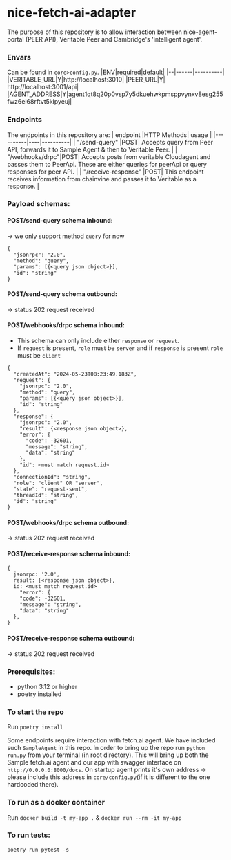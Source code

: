 # nice-fetch-ai-adapter

The purpose of this repository is to allow interaction between nice-agent-portal (PEER API), Veritable Peer and Cambridge's 'intelligent agent'.

### Envars

Can be found in `core>config.py`.
|ENV|required|default|
|--|------|----------|
|VERITABLE_URL|Y|http://localhost:3010|
|PEER_URL|Y| http://localhost:3001/api|
|AGENT_ADDRESS|Y|agent1qt8q20p0vsp7y5dkuehwkpmsppvynxv8esg255fwz6el68rftvt5klpyeuj|

### Endpoints

The endpoints in this repository are:
| endpoint |HTTP Methods| usage |
|----------|----|----------|
| "/send-query" |POST| Accepts query from Peer API, forwards it to Sample Agent & then to Veritable Peer. |
| "/webhooks/drpc"|POST| Accepts posts from veritable Cloudagent and passes them to PeerApi. These are either queries for peerApi or query responses for peer API. |
| "/receive-response" |POST| This endpoint receives information from chainvine and passes it to Veritable as a response. |

### Payload schemas:

#### POST/send-query schema inbound:

-> we only support method `query` for now

```
{
  "jsonrpc": "2.0",
  "method": "query",
  "params": [{<query json object>}],
  "id": "string"
}
```

#### POST/send-query schema outbound:

-> status 202 request received

#### POST/webhooks/drpc schema inbound:

- This schema can only include either `response` or `request`.
- If `request` is present, `role` must be `server` and if `response` is present `role` must be `client`

```
{
  "createdAt": "2024-05-23T08:23:49.183Z",
  "request": {
    "jsonrpc": "2.0",
    "method": "query",
    "params": [{<query json object>}],
    "id": "string"
  },
  "response": {
    "jsonrpc": "2.0",
    "result": {<response json object>},
    "error": {
      "code": -32601,
      "message": "string",
      "data": "string"
    },
    "id": <must match request.id>
  },
  "connectionId": "string",
  "role": "client" OR "server",
  "state": "request-sent",
  "threadId": "string",
  "id": "string"
}
```

#### POST/webhooks/drpc schema outbound:

-> status 202 request received

#### POST/receive-response schema inbound:

```
{
  jsonrpc: '2.0',
  result: {<response json object>},
  id: <must match request.id>
    "error": {
    "code": -32601,
    "message": "string",
    "data": "string"
  },
}

```

#### POST/receive-response schema outbound:

-> status 202 request received

### Prerequisites:

- python 3.12 or higher
- poetry installed

### To start the repo

Run `poetry install`

Some endpoints require interaction with fetch.ai agent. We have included such `SampleAgent` in this repo.
In order to bring up the repo run `python run.py` from your terminal (in root directory). This will bring up both the Sample fetch.ai agent and our app with swagger interface on `http://0.0.0.0:8000/docs`.
On startup agent prints it's own address -> please include this address in `core/config.py`(if it is different to the one hardcoded there).

### To run as a docker container

Run `docker build -t my-app .` & `docker run --rm -it my-app `

### To run tests:

`poetry run pytest -s`
